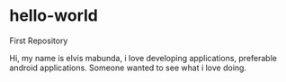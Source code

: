 # hello-world
First Repository

Hi, my name is elvis mabunda, i love developing applications, preferable android applications.
Someone wanted to see what i love doing.
